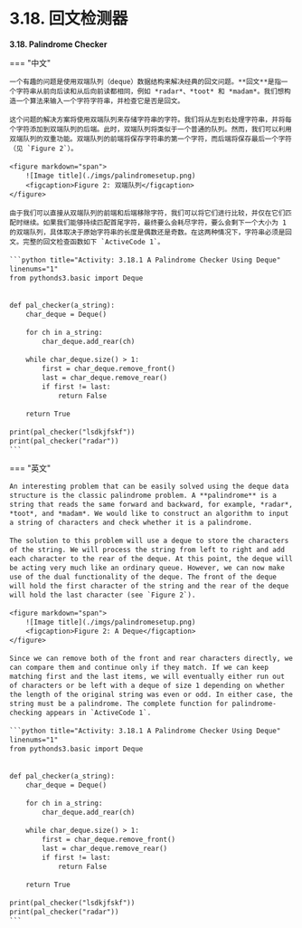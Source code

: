 # 3.18. 回文检测器

**3.18. Palindrome Checker**

=== "中文"

    一个有趣的问题是使用双端队列（deque）数据结构来解决经典的回文问题。**回文**是指一个字符串从前向后读和从后向前读都相同，例如 *radar*、*toot* 和 *madam*。我们想构造一个算法来输入一个字符字符串，并检查它是否是回文。
    
    这个问题的解决方案将使用双端队列来存储字符串的字符。我们将从左到右处理字符串，并将每个字符添加到双端队列的后端。此时，双端队列将类似于一个普通的队列。然而，我们可以利用双端队列的双重功能。双端队列的前端将保存字符串的第一个字符，而后端将保存最后一个字符（见 `Figure 2`）。
    
    <figure markdown="span">
        ![Image title](./imgs/palindromesetup.png)
        <figcaption>Figure 2: 双端队列</figcaption>
    </figure>
        
    由于我们可以直接从双端队列的前端和后端移除字符，我们可以将它们进行比较，并仅在它们匹配时继续。如果我们能够持续匹配首尾字符，最终要么会耗尽字符，要么会剩下一个大小为 1 的双端队列，具体取决于原始字符串的长度是偶数还是奇数。在这两种情况下，字符串必须是回文。完整的回文检查函数如下 `ActiveCode 1`。
    
    ```python title="Activity: 3.18.1 A Palindrome Checker Using Deque" linenums="1"
    from pythonds3.basic import Deque
    
    
    def pal_checker(a_string):
        char_deque = Deque()
    
        for ch in a_string:
            char_deque.add_rear(ch)
    
        while char_deque.size() > 1:
            first = char_deque.remove_front()
            last = char_deque.remove_rear()
            if first != last:
                return False
    
        return True
    
    print(pal_checker("lsdkjfskf"))
    print(pal_checker("radar"))
    ```

=== "英文"

    An interesting problem that can be easily solved using the deque data structure is the classic palindrome problem. A **palindrome** is a string that reads the same forward and backward, for example, *radar*, *toot*, and *madam*. We would like to construct an algorithm to input a string of characters and check whether it is a palindrome.
    
    The solution to this problem will use a deque to store the characters of the string. We will process the string from left to right and add each character to the rear of the deque. At this point, the deque will be acting very much like an ordinary queue. However, we can now make use of the dual functionality of the deque. The front of the deque will hold the first character of the string and the rear of the deque will hold the last character (see `Figure 2`).
    
    <figure markdown="span">
        ![Image title](./imgs/palindromesetup.png)
        <figcaption>Figure 2: A Deque</figcaption>
    </figure>
     
    Since we can remove both of the front and rear characters directly, we can compare them and continue only if they match. If we can keep matching first and the last items, we will eventually either run out of characters or be left with a deque of size 1 depending on whether the length of the original string was even or odd. In either case, the string must be a palindrome. The complete function for palindrome-checking appears in `ActiveCode 1`.
    
    ```python title="Activity: 3.18.1 A Palindrome Checker Using Deque" linenums="1"
    from pythonds3.basic import Deque
    
    
    def pal_checker(a_string):
        char_deque = Deque()
    
        for ch in a_string:
            char_deque.add_rear(ch)
    
        while char_deque.size() > 1:
            first = char_deque.remove_front()
            last = char_deque.remove_rear()
            if first != last:
                return False
    
        return True
    
    print(pal_checker("lsdkjfskf"))
    print(pal_checker("radar"))
    ```